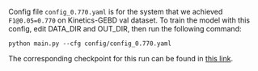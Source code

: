 Config file `config_0.770.yaml` is for the system that we achieved `F1@0.05=0.770` on Kinetics-GEBD val dataset. To train the model with this config, edit DATA_DIR and OUT_DIR, then run the following command:
```
python main.py --cfg config/config_0.770.yaml
```
The corresponding checkpoint for this run can be found in [this link](https://drive.google.com/file/d/1vAV7qfZd0eP5W8esgo84Yn0Al2uzyBYQ/view?usp=share_link).
